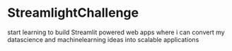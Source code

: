 # StreamlightChallenge
start learning to build Streamlit powered web apps where i can convert my datascience and machinelearning ideas into scalable applications
